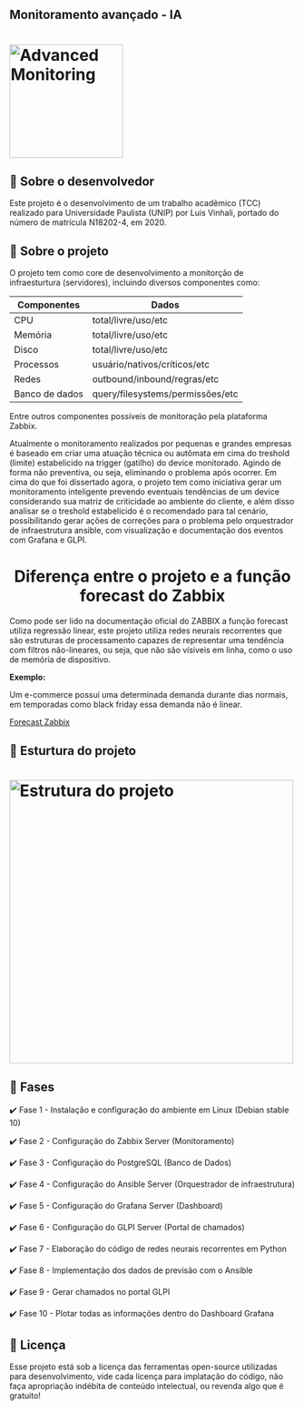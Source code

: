## Monitoramento avançado - IA
<h1 align="left">
    <img alt="Advanced Monitoring" src="https://www.sierraexperts.com/documents/2016/04/Infrastructure-Monitoring.png" width="200px" />
</h1>

## :rocket: Sobre o desenvolvedor

Este projeto é o desenvolvimento de um trabalho acadêmico (TCC) realizado para Universidade Paulista (UNIP) por Luis Vinhali, portado do número de matrícula N18202-4, em 2020.

## :rocket: Sobre o projeto

O projeto tem como core de desenvolvimento a monitorção de infraesturtura (servidores), incluindo diversos componentes como:

Componentes| Dados  |
---------- | ------ |
| CPU | total/livre/uso/etc |
| Memória | total/livre/uso/etc |
| Disco | total/livre/uso/etc |
| Processos | usuário/nativos/críticos/etc |
| Redes | outbound/inbound/regras/etc |
| Banco de dados | query/filesystems/permissões/etc |

Entre outros componentes possíveis de monitoração pela plataforma Zabbix.

Atualmente o monitoramento realizados por pequenas e grandes empresas é baseado em criar uma atuação técnica ou autômata em cima do treshold (limite) estabelicido na trigger (gatilho) do device monitorado. Agindo de forma não preventiva, ou seja, eliminando o problema após ocorrer. Em cima do que foi dissertado agora, o projeto tem como iniciativa gerar um monitoramento inteligente prevendo eventuais tendências de um device considerando sua matriz de criticidade ao ambiente do cliente, e além disso analisar se o treshold estabelicido é o recomendado para tal cenário, possibilitando gerar ações de correções para o problema pelo orquestrador de infraestrutura ansible, com visualização e documentação dos eventos com Grafana e GLPI.

<h1 align="center"><b> Diferença entre o projeto e a função forecast do Zabbix </b></h1>

Como pode ser lido na documentação oficial do ZABBIX a função forecast utiliza regressão linear, este projeto utiliza redes neurais recorrentes que são estruturas de processamento capazes de representar uma tendência com filtros não-lineares, ou seja, que não são vísiveis em linha, como o uso de memória de dispositivo.

<b>Exemplo:</b>

Um e-commerce possuí uma determinada demanda durante dias normais, em temporadas como black friday essa demanda não é linear.

[Forecast Zabbix](https://www.zabbix.com/documentation/3.0/pt/manual/config/triggers/prediction)

## :rocket: Esturtura do projeto

<h1 align="left">
    <img alt="Estrutura do projeto" src="https://i.ibb.co/L135GtG/MONITORING-EXPERT.png" width="500px" height="500px"/>
</h1>

## :rocket: Fases

:heavy_check_mark: Fase 1 - Instalação e configuração do ambiente em Linux (Debian stable 10)

:heavy_check_mark: Fase 2 - Configuração do Zabbix Server (Monitoramento)

:heavy_check_mark: Fase 3 - Configuração do PostgreSQL (Banco de Dados)

:heavy_check_mark: Fase 4 - Configuração do Ansible Server (Orquestrador de infraestrutura)

:heavy_check_mark: Fase 5 - Configuração do Grafana Server (Dashboard)

:heavy_check_mark: Fase 6 - Configuração do GLPI Server (Portal de chamados)

:heavy_check_mark: Fase 7 - Elaboração do código de redes neurais recorrentes em Python 

:heavy_check_mark: Fase 8 - Implementação dos dados de previsão com o Ansible

:heavy_check_mark: Fase 9 - Gerar chamados no portal GLPI

:heavy_check_mark: Fase 10 - Plotar todas as informações dentro do Dashboard Grafana


## :memo: Licença

Esse projeto está sob a licença das ferramentas open-source utilizadas para desenvolvimento, vide cada licença para implatação do código, não faça apropriação indébita de conteúdo intelectual, ou revenda algo que é gratuito!
